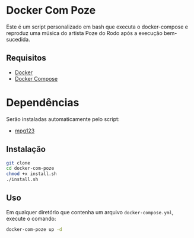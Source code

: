 # Docker Com Poze

Este é um script personalizado em bash que executa o docker-compose e reproduz uma música do artista Poze do Rodo após a execução bem-sucedida.

## Requisitos

- [Docker](https://docs.docker.com/get-docker/)
- [Docker Compose](https://docs.docker.com/compose/install/)

# Dependências

Serão instaladas automaticamente pelo script:

- [mpg123](https://www.mpg123.de/download.shtml)

## Instalação

```bash
git clone
cd docker-com-poze
chmod +x install.sh
./install.sh
```

## Uso

Em qualquer diretório que contenha um arquivo `docker-compose.yml`, execute o comando:

```bash
docker-com-poze up -d
```
